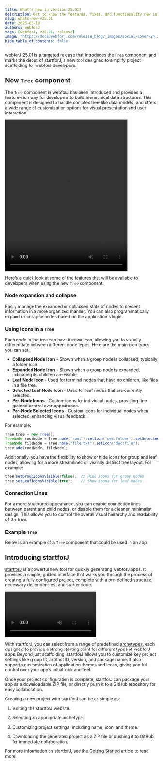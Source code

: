 ```yaml
---
title: What's new in version 25.01?
description: Get to know the features, fixes, and functionality new in webforJ version 25.01.
slug: whats-new-v25.01
date: 2025-05-19
authors: webforJ
tags: [webforJ, v25.01, release]
image: "https://docs.webforj.com/release_blog/_images/social-cover-24.22.png"
hide_table_of_contents: false
---
```


webforJ 25.01 is a targeted release that introduces the `Tree` component and marks the debut of startforJ, a new tool designed to simplify project scaffolding for webforJ developers.

## New `Tree` component

The `Tree` component in webforJ has been introduced and provides a feature-rich way for developers to build hierarchical data structures. This component is designed to handle complex tree-like data models, and offers a wide range of customization options for visual presentation and user interaction. 

<div 
  style={{
    display: 'flex', 
    justifyContent: 'center', 
    margin: '1rem 0', 
    width: '100%'
  }}
>
  <video width="80%" height="500px" controls>
    <source src='https://cdn.webforj.com/webforj-documentation/video/release/tree.mp4' type="video/mp4" />
  </video>
</div>

Here's a quick look at some of the features that will be available to developers when using the new `Tree` component:

### Node expansion and collapse
Easily manage the expanded or collapsed state of nodes to present information in a more organized manner. You can also programmatically expand or collapse nodes based on the application's logic.

### Using icons in a `Tree`

Each node in the tree can have its own icon, allowing you to visually differentiate between different node types. Here are the main icon types you can set:

- **Collapsed Node Icon** - Shown when a group node is collapsed, typically a folder icon.
- **Expanded Node Icon** - Shown when a group node is expanded, indicating its children are visible.
- **Leaf Node Icon** - Used for terminal nodes that have no children, like files in a file tree.
- **Selected Leaf Node Icon** - Used for leaf nodes that are currently selected.
- **Per-Node Icons** - Custom icons for individual nodes, providing fine-grained control over appearance.
- **Per-Node Selected Icons** - Custom icons for individual nodes when selected, enhancing visual feedback.

For example:

```java
Tree tree = new Tree();
TreeNode rootNode = Tree.node("root").setIcon("dwc:folder").setSelectedIcon("dwc:folder-open");
TreeNode fileNode = Tree.node("file.txt").setIcon("dwc:file");
tree.add(rootNode, fileNode);
```

Additionally, you have the flexibility to show or hide icons for group and leaf nodes, allowing for a more streamlined or visually distinct tree layout. For example:

```java
tree.setGroupIconsVisible(false);  // Hide icons for group nodes
tree.setLeafIconsVisible(true);    // Show icons for leaf nodes
```

### Connection Lines

For a more structured appearance, you can enable connection lines between parent and child nodes, or disable them for a cleaner, minimalist design. This allows you to control the overall visual hierarchy and readability of the tree.

### Example `Tree`

Below is an example of a `Tree` component that could be used in an app:

<ComponentDemo 
path='/webforj/tree?' 
javaE='https://raw.githubusercontent.com/webforj/webforj-documentation/refs/heads/main/src/main/java/com/webforj/samples/views/tree/TreeView.java'
height="450px"
/>

## Introducing startforJ

[startforJ](https://docs.webforj.com/startforj/) is a powerful new tool for quickly generating webforJ apps. It provides a simple, guided interface that walks you through the process of creating a fully configured project, complete with a pre-defined structure, necessary dependencies, and starter code.

<div class="videos-container">
  <video controls>
    <source src="https://cdn.webforj.com/webforj-documentation/video/archetypes/starforj.mov" type="video/mp4" />
  </video>
</div>

With startforJ, you can select from a range of predefined [archetypes](../../docs/building-ui/archetypes/overview), each designed to provide a strong starting point for different types of webforJ apps. Beyond just scaffolding, startforJ allows you to customize key project settings like group ID, artifact ID, version, and package name. It also supports customization of application themes and icons, giving you full control over your app's initial look and feel.

Once your project configuration is complete, startforJ can package your app as a downloadable ZIP file, or directly push it to a GitHub repository for easy collaboration.

Creating a new project with startforJ can be as simple as:

1. Visiting the startforJ website.

2. Selecting an appropriate archetype.

3. Customizing project settings, including name, icon, and theme.

4. Downloading the generated project as a ZIP file or pushing it to GitHub for immediate collaboration.

For more information on startforJ, see the [Getting Started](../../docs/introduction/getting-started) article to read more.
